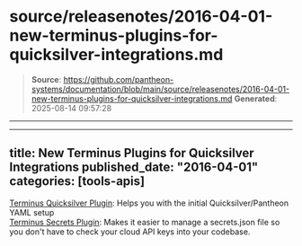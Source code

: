 # source/releasenotes/2016-04-01-new-terminus-plugins-for-quicksilver-integrations.md

> **Source**: https://github.com/pantheon-systems/documentation/blob/main/source/releasenotes/2016-04-01-new-terminus-plugins-for-quicksilver-integrations.md
> **Generated**: 2025-08-14 09:57:28

---

---
title: New Terminus Plugins for Quicksilver Integrations
published_date: "2016-04-01"
categories: [tools-apis]
---
[Terminus Quicksilver Plugin](https://github.com/pantheon-systems/terminus-quicksilver-plugin): Helps you with the initial Quicksilver/Pantheon YAML setup  
[Terminus Secrets Plugin](https://github.com/pantheon-systems/terminus-secrets-plugin): Makes it easier to manage a secrets.json file so you don't have to check your cloud API keys into your codebase.
